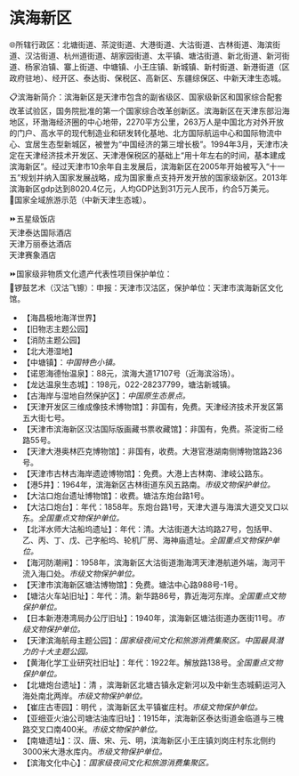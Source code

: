 # 滨海新区  
🌐所辖行政区：北塘街道、茶淀街道、大港街道、大沽街道、古林街道、海滨街道、汉沽街道、杭州道街道、胡家园街道、太平镇、塘沽街道、新北街道、新河街道、杨家泊镇、寨上街道、中塘镇、小王庄镇、新城镇、新村街道、新港街道（区政府驻地）、经开区、泰达街、保税区、高新区、东疆综保区、中新天津生态城。  
  
📋滨海新简介：滨海新区是天津市包含的副省级区、国家级新区和国家综合配套改革试验区，国务院批准的第一个国家综合改革创新区。滨海新区在天津东部沿海地区，环渤海经济圈的中心地带，2270平方公里，263万人是中国北方对外开放的门户、高水平的现代制造业和研发转化基地、北方国际航运中心和国际物流中心、宜居生态型新城区，被誉为“中国经济的第三增长极”。1994年3月，天津市决定在天津经济技术开发区、天津港保税区的基础上“用十年左右的时间，基本建成滨海新区”。经过天津市10余年自主发展后，滨海新区在2005年开始被写入“十一五”规划并纳入国家发展战略，成为国家重点支持开发开放的国家级新区。2013年滨海新区gdp达到8020.4亿元，人均GDP达到31万元人民币，约合5万美元。  
🚩国家全域旅游示范（中新天津生态城）。  
  
⏩五星级饭店  
天津泰达国际酒店  
天津万丽泰达酒店  
天津赛象酒店  
  
⏩国家级非物质文化遗产代表性项目保护单位：  
🔸锣鼓艺术（汉沽飞镲）：申报：天津市汉沽区，保护单位：天津市滨海新区文化馆。  
 
* 【海昌极地海洋世界】  
* 【旧物志主题公园】  
* 【消防主题公园】  
* 【北大港湿地】  
* 【中塘镇】：*中国特色小镇。*  
* 【诺恩海德怡温泉】：88元，滨海大道17107号（近海滨浴场）。  
* 【龙达温泉生态城】：198元，022-28237799，塘沽新城镇。  
* 【古海岸与湿地自然保护区】：*中国原生态景点。*  
* 【天津开发区三维成像技术博物馆】：非国有，免费。天津经济技术开发区第五大街七号。  
* 【天津市滨海新区汉沽国际版画藏书票收藏馆】：非国有，免费。茶淀街二经路55号。  
* 【天津大港奥林匹克博物馆】：非国有，收费。大港官港湖南侧博物馆路236号。  
* 【天津市古林古海岸遗迹博物馆】：免费。大港上古林南、津岐公路东。  
* 【港5井】：1964年，滨海新区古林街道东风五路南。*市级文物保护单位。*  
* 【大沽口炮台遗址博物馆】：收费。塘沽东炮台路1号。  
* 【大沽口炮台】：年代：1858年。东炮台路1号，天津大道与海滨大道交叉口以东。*全国重点文物保护单位。*  
* 【北洋水师大沽船坞遗址】：年代：清。大沽街道大沽坞路27号，包括甲、乙、丙、丁、戊、己字船坞、轮机厂房、海神庙遗址。*全国重点文物保护单位。*  
* 【海河防潮闸】：1958年，滨海新区大沽街道渤海湾天津港航道外端，海河干流入海口处。*市级文物保护单位。*
* 【天津市滨海新区塘沽博物馆】：免费。塘沽中心路988号-1号。  
* 【塘沽火车站旧址】：年代：清。新华路86号，靠近海河东岸。*全国重点文物保护单位。*  
* 【日本新港港湾局办公厅旧址】：1940年，滨海新区塘沽街道办医街11号。*市级文物保护单位。*  
* 【天津滨海航母主题公园】：*国家级夜间文化和旅游消费集聚区。中国最具潜力的十大主题公园。*  
* 【黄海化学工业研究社旧址】：年代：1922年。解放路138号。*全国重点文物保护单位。*  
* 【北塘炮台遗址】：清	，滨海新区北塘古镇永定新河以及中新生态城蓟运河入海处南北两岸。*市级文物保护单位。*  
* 【崔庄古枣园】：明代	，滨海新区太平镇崔庄村。*市级文物保护单位。*  
* 【亚细亚火油公司塘沽油库旧址】：1915年，滨海新区泰达街道金临道与三槐路交叉口南400米。*市级文物保护单位。*  
* 【南塘遗址】：汉、唐、宋、元、明，滨海新区小王庄镇刘岗庄村东北侧约3000米大港水库内。*市级文物保护单位。*  
* 【滨海文化中心】：*国家级夜间文化和旅游消费集聚区。*